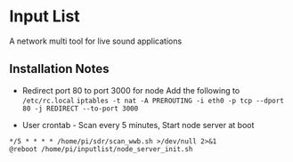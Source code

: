 # Input List
A network multi tool for live sound applications

## Installation Notes
* Redirect port 80 to port 3000 for node
Add the following to `/etc/rc.local`
`iptables -t nat -A PREROUTING -i eth0 -p tcp --dport 80 -j REDIRECT --to-port 3000`

* User crontab - Scan every 5 minutes, Start node server at boot

```
*/5 * * * * /home/pi/sdr/scan_wwb.sh >/dev/null 2>&1                    
@reboot /home/pi/inputlist/node_server_init.sh
```

